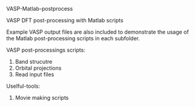 VASP-Matlab-postprocess

VASP DFT post-processing with Matlab scripts

Example VASP output files are also included to demonstrate the usage of the Matlab post-processing scripts in each subfolder.

VASP post-processings scripts:
1. Band strucutre
2. Orbital projections
3. Read input files


Uselful-tools:
1. Movie making scripts





